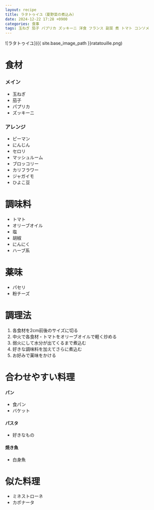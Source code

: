 ```yaml
---
layout: recipe
title: ラタトゥイユ（夏野菜の煮込み）
date: 2024-12-22 17:28 +0900
categories: 食事
tags: 玉ねぎ 茄子 パプリカ ズッキーニ 洋食 フランス 副菜 煮 トマト コンソメ
---
```

![ラタトゥイユ]({{ site.base_image_path }}ratatouille.png)

# 食材
### メイン
- 玉ねぎ
- 茄子
- パプリカ
- ズッキーニ

### アレンジ
- ピーマン
- にんじん
- セロリ
- マッシュルーム
- ブロッコリー
- カリフラワー
- ジャガイモ
- ひよこ豆

# 調味料
- トマト
- オリーブオイル
- 塩
- 胡椒
- にんにく
- ハーブ系

# 薬味
- パセリ
- 粉チーズ

# 調理法
1. 各食材を2cm前後のサイズに切る
2. 中火で各食材・トマトをオリーブオイルで軽く炒める
3. 弱火にして水分が出てくるまで煮込む
4. 好きな調味料を加えてさらに煮込む
5. お好みで薬味をかける

# 合わせやすい料理
#### パン
- 食パン
- バケット

#### パスタ
- 好きなもの

#### 焼き魚
- 白身魚

# 似た料理
- ミネストローネ
- カポナータ

